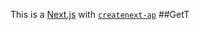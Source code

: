 This is a [Next.js](https://nextjs.org/)
with [`createnext-ap`](https://github.com/vercel/et.js/tree/caary/ckages/reaenetap)
##GetT
